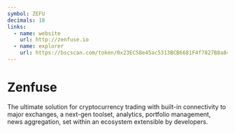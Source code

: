 ```yaml
---
symbol: ZEFU
decimals: 18
links:
  - name: website
    url: http://zenfuse.io
  - name: explorer
    url: https://bscscan.com/token/0x23EC58e45ac5313BCB6681F4f7827B8a8453AC45
---
```


# Zenfuse

The ultimate solution for cryptocurrency trading with built-in connectivity to major exchanges, a next-gen toolset, analytics, portfolio management, news aggregation, set within an ecosystem extensible by developers.
